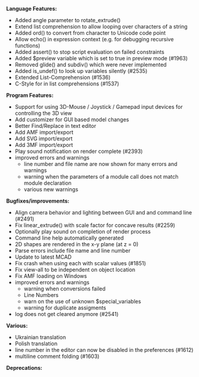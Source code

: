 **Language Features:**
* Added angle parameter to rotate_extrude()
* Extend list comprehension to allow looping over characters of a string
* Added ord() to convert from character to Unicode code point
* Allow echo() in expression context (e.g. for debugging recursive functions)
* Added assert() to stop script evaluation on failed constraints
* Added $preview variable which is set to true in preview mode (#1963)
* Removed glide() and subdiv() which were never implemented
* Added is_undef() to look up variables silently (#2535)
* Extended List-Comprehension (#1536)
* C-Style for in list comprehensions (#1537)

**Program Features:**
* Support for using 3D-Mouse / Joystick / Gamepad input devices for controlling the 3D view
* Add customizer for GUI based model changes
* Better Find/Replace in text editor
* Add AMF import/export
* Add SVG import/export
* Add 3MF import/export
* Play sound notification on render complete (#2393)
* improved errors and warnings
   * line number and file name are now shown for many errors and warnings
   * warning when the parameters of a module call does not match module declaration
   * various new warnings

**Bugfixes/improvements:**
* Align camera behavior and lighting between GUI and and command line (#2491)
* Fix linear_extrude() with scale factor for concave results (#2259)
* Optionally play sound on completion of render process
* Command line help automatically generated
* 2D shapes are rendered in the x-y plane (at z = 0)
* Parse errors include file name and line number
* Update to latest MCAD
* Fix crash when using each with scalar values (#1851)
* Fix view-all to be independent on object location
* Fix AMF loading on Windows
* improved errors and warnings
   * warning when conversions failed
   * Line Numbers
   * warn on the use of unknown $special_variables
   * warning for duplicate assigments
* log does not get cleared anymore (#2541)

**Various:**
* Ukrainian translation
* Polish translation
* line number in the editor can now be disabled in the preferences (#1612)
* multiline comment folding (#1603)

**Deprecations:**
